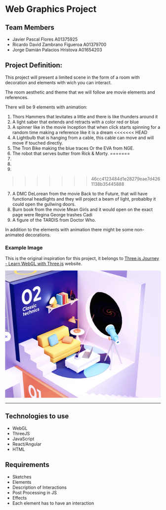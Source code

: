 # Web Graphics Project

## Team Members
* Javier Pascal Flores A01375925
* Ricardo David Zambrano Figueroa A01379700
* Jorge Damián Palacios Hristova A01654203

## Project Definition:


This project will present a limited scene in the form of a room with decoration and elements with wich you can interact.

The room aesthetic and theme that we will follow are movie elements and references.

There will be 9 elements with animation:

1. Thors Hammers that levitates  a little and  there is like thunders around it 
2. A light saber that extends and retracts with a color red or blue
3. A spinner like in the movie Inception that when click starts spinning for a random time making a reference like it is a dream
<<<<<<< HEAD
4. A Lightbulb that is hanging from a cable, this cable can move and will move if touched directly.
5. The Tron Bike making the blue traces Or the EVA from NGE.
6. The robot that serves butter from Rick & Morty.
=======
4. 
5. 
6. 
>>>>>>> 46cc4123484d1e28279eae7d4261138b35445888
7. A DMC DeLorean from the movie Back to the Future, that will have functional headlights and they will project a beam of light, probablby it could open the gullwing doors.
8. Burn book from the movie Mean Girls and it would open on the exact page were Regina George trashes Cadi 
9. A figure of the TARDIS from Doctor Who. 

In addition to the elements with animation there might be some non-animated decorations.

### Example Image

This is the original inspiration for this project, it belongs to [Three.js Journey - Learn WebGL with Three.js](http://threejs-journey.xyz/) website.

![Three.js Room](assets/roomThree.png)

---

## Technologies to use
* WebGL
* ThreeJS 
* JavaScript 
* React/Angular 
* HTML

## Requirements

* Sketches
* Elements
* Description of Interactions
* Post Processing in JS
* Effects
* Each element has to have an interaction
